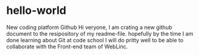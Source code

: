# hello-world
New coding platform Github
Hi veryone, I am crating a new github document to the resipository of my readme-file. hopefully by the time I am done learning about Git at code school I will do pritty well to be able to collaborate with the Front-end team of WebLinc.
